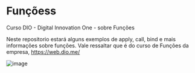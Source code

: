 # Funçõess
Curso DIO - Digital Innovation One - sobre Funções

Neste repositorio estará alguns exemplos de apply, call, bind e mais informações sobre funções.
Vale ressaltar que é do curso de Funções da empresa, https://web.dio.me/




![image](https://user-images.githubusercontent.com/99044745/155732592-dabf43f3-5550-4d6a-9766-0389ce3934c4.png)
